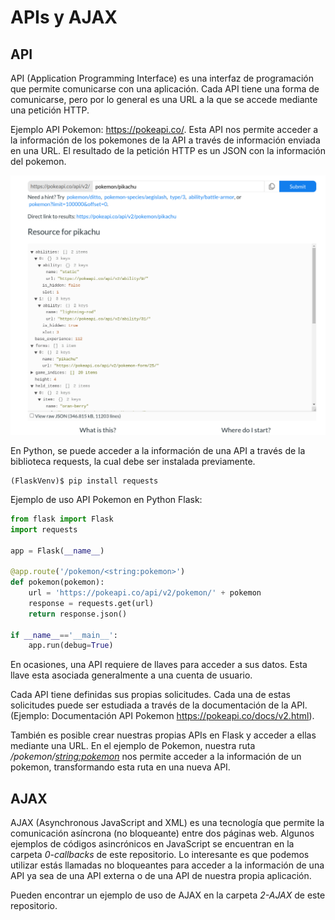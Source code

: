 # APIs y AJAX

## API
API (Application Programming Interface) es una interfaz de programación que permite comunicarse con una aplicación. 
Cada API tiene una forma de comunicarse, pero por lo general es una URL a la que se accede mediante una petición HTTP.

Ejemplo API Pokemon: https://pokeapi.co/. Esta API nos permite acceder a la información de los pokemones de la API a través de información enviada en una URL. El resultado de la petición HTTP es un JSON con la información del pokemon.

![](images/PokemonAPI.png)

En Python, se puede acceder a la información de una API a través de la biblioteca requests, la cual debe ser instalada previamente.

```console
(FlaskVenv)$ pip install requests
```

Ejemplo de uso API Pokemon en Python Flask:

```python
from flask import Flask
import requests

app = Flask(__name__)

@app.route('/pokemon/<string:pokemon>')
def pokemon(pokemon):
    url = 'https://pokeapi.co/api/v2/pokemon/' + pokemon
    response = requests.get(url)
    return response.json()

if __name__=='__main__':
    app.run(debug=True)
```

En ocasiones, una API requiere de llaves para acceder a sus datos. Esta llave esta asociada generalmente a una cuenta de usuario.

Cada API tiene definidas sus propias solicitudes. Cada una de estas solicitudes puede ser estudiada a través de la documentación de la API. (Ejemplo: Documentación API Pokemon https://pokeapi.co/docs/v2.html).

También es posible crear nuestras propias APIs en Flask y acceder a ellas mediante una URL. En el ejemplo de Pokemon, nuestra ruta */pokemon/<string:pokemon>* nos permite acceder a la información de un pokemon, transformando esta ruta en una nueva API.

## AJAX
AJAX (Asynchronous JavaScript and XML) es una tecnología que permite la comunicación asíncrona (no bloqueante) entre dos páginas web. Algunos ejemplos de códigos asincrónicos en JavaScript se encuentran en la carpeta *0-callbacks* de este repositorio.
Lo interesante es que podemos utilizar estás llamadas no bloqueantes para acceder a la información de una API ya sea de una API externa o de una API de nuestra propia aplicación.

Pueden encontrar un ejemplo de uso de AJAX en la carpeta *2-AJAX* de este repositorio.